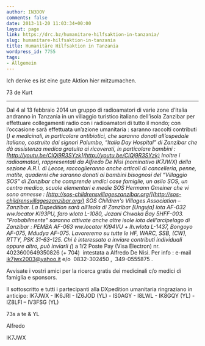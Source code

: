 ```yaml
---
author: IN3DOV
comments: false
date: 2013-11-20 11:03:34+00:00
layout: page
link: https://drc.bz/humanitare-hilfsaktion-in-tanzania/
slug: humanitare-hilfsaktion-in-tanzania
title: Humanitäre Hilfsaktion in Tanzania
wordpress_id: 7755
tags:
- Allgemein
---
```


Ich denke es ist eine gute Aktion hier mitzumachen.




73 de Kurt







*********************************************************




Dal 4 al 13 febbraio 2014 un gruppo di radioamatori di varie zone d’Italia andranno in Tanzania in un villaggio turistico italiano dell’isola Zanzibar per effettuare collegamenti radio con i radioamatori di tutto il mondo; con l’occasione sarà effettuata un’azione umanitaria : saranno raccolti contributi (*) e medicinali, in particolare antibiotici, che saranno donati all’ospedale italiano, costruito dai signori Palumbo, “Italia Day Hospital” di Zanzibar che dà assistenza medica gratuita ai ricoverati, in particolare bambini :  [http://youtu.be/ClQj9R3SYzk](http://youtu.be/ClQj9R3SYzk) Inoltre i radioamatori, rappresentati da Alfredo De Nisi (nominativo IK7JWX) della sezione A.R.I. di Lecce, raccoglieranno anche articoli di cancelleria, penne, matite, quaderni che saranno donati ai bambini bisognosi del “Villaggio SOS” di Zanzibar che comprende undici case famiglie, un asilo SOS, un centro medico, scuole elementari e medie SOS Hermann Gmeiner che vi sono annesse : [http://sos-childrensvillageszanzibar.org/](http://sos-childrensvillageszanzibar.org/) SOS Children's Villages Association – Zanzibar. La Dxpedition sarà all'Isola di Zanzibar [Unguja] iota AF-032 ww.locator KI93PU, faro wlota L-1080, Jozani Chwaka Bay 5HFF-003.
"Probabilmente" saranno attivate anche altre isole iota dell’arcipelago di Zanzibar : PEMBA AF-063 ww.locator KI94VU + lh.wlota L-1437, Bongoyo AF-075, Mdudya AF-075. Lavoreremo su tutte le HF, WARC, SSB, (CW), RTTY, PSK 31-63-125. Chi è interessato a inviare contributi individuali oppure altro, può inviarli (*) a 1/2 Poste Pay (Visa Electron) nr. 4023600649350826 (+ 704)  intestata a Alfredo De Nisi. Per info : e-mail [ik7jwx2003@yahoo.it](mailto:ik7jwx2003@yahoo.it) e/o  0832-302450 ,  349-0555875 .




Avvisate i vostri amici per la ricerca gratis dei medicinali c/o medici di famiglia e sponsors.




Il sottoscritto e tutti i partecipanti alla DXpedition umanitaria ringraziano in anticipo: IK7JWX - IK6JRI - IZ6JOD (YL) - IS0AGY - I8LWL - IK8GQY (YL) - IZ8LFI – IV3FSG (YL)







73s a te & YL




Alfredo




IK7JWX
